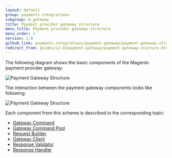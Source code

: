 ```yaml
---
layout: default
group: payments-integrations
subgroup: A_gateway
title: Payment provider gateway structure
menu_title: Payment provider gateway structure
menu_order: 1
version: 2.0
github_link: payments-integrations/payment-gateway/payment-gateway-structure.md
redirect_from: guides/v2.0/payment-gateway/payment-gateway-stucture.html
---
```


The following diagram shows the basic components of the Magento payment provider gateway:

![Payment Gateway Structure]({{site.baseurl}}common/images/payments-integrations/pg_structure.png)

The interaction between the payment gateway components looks like following:

![Payment Gateway Structure]({{site.baseurl}}common/images/payments-integrations/pg_internal_flow.png)

Each component from this scheme is described in the corresponding topic:

* [Gateway Command]({{page.baseurl}}payments-integrations/payment-gateway/gateway-command.html)
* [Gateway Command Pool]({{page.baseurl}}payments-integrations/payment-gateway/command-pool.html)
* [Request Builder]({{page.baseurl}}payments-integrations/payment-gateway/request-builder.html)
* [Gateway Client]({{page.baseurl}}payments-integrations/payment-gateway/gateway-client.html)
* [Response Validator]({{page.baseurl}}payments-integrations/payment-gateway/response-validator.html)
* [Response Handler]({{page.baseurl}}payments-integrations/payment-gateway/response-handler.html)




